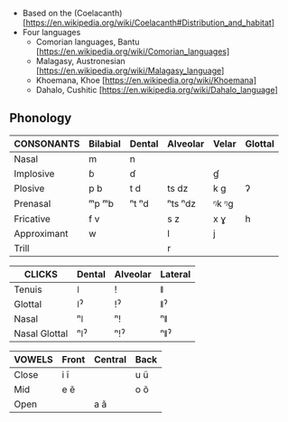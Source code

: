 - Based on the (Coelacanth) [https://en.wikipedia.org/wiki/Coelacanth#Distribution_and_habitat]
- Four languages
    - Comorian languages, Bantu [https://en.wikipedia.org/wiki/Comorian_languages]
    - Malagasy, Austronesian [https://en.wikipedia.org/wiki/Malagasy_language]
    - Khoemana, Khoe [https://en.wikipedia.org/wiki/Khoemana]
    - Dahalo, Cushitic [https://en.wikipedia.org/wiki/Dahalo_language]

## Phonology

| CONSONANTS  | Bilabial | Dental | Alveolar  | Velar  | Glottal |
|---          |---       |---     |---        |---     |---      |
| Nasal       | m        | n      |           |        |         |
| Implosive   | ɓ        | ɗ      |           | ɠ      |         |
| Plosive     | p b      | t d    | ts dz     | k g    | ʔ       |
| Prenasal    | ᵐp ᵐb    | ⁿt ⁿd  | ⁿts ⁿdz   | ᵑk ᵑg  |         |
| Fricative   | f v      |        | s z       | x ɣ    | h       |
| Approximant | w        |        | l         | j      |         |
| Trill       |          |        | r         |        |         |

| CLICKS        | Dental | Alveolar | Lateral |
|---            |---     |---       |---      |
| Tenuis        | ǀ      | ǃ        | ǁ       |
| Glottal       | ǀˀ     | ǃˀ       | ǁˀ      |
| Nasal         | ⁿǀ     | ⁿǃ       | ⁿǁ      |
| Nasal Glottal | ⁿǀˀ    | ⁿǃˀ      | ⁿǁˀ     |

| VOWELS | Front | Central | Back |
|---     |---    |---      |---   |
| Close  | i ĩ   |         | u ũ  |
| Mid    | e ẽ   |         | o õ  |
| Open   |       | a ã     |      |
